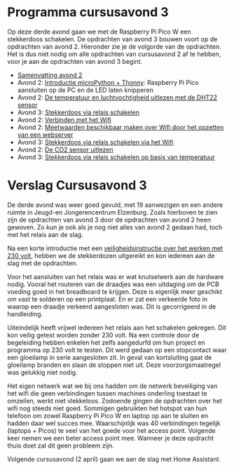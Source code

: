 # Programma cursusavond 3

Op deze derde avond gaan we met de Raspberry Pi Pico W een stekkerdoos schakelen. De opdrachten van avond 3 bouwen voort op de opdrachten van avond 2. Hieronder zie je de volgorde van de opdrachten. Het is dus niet nodig om alle opdrachten van cursusavond 2 af te hebben, voor je aan de opdrachten van avond 3 begint.

* [Samenvatting avond 2](../cursusavond2/readme.md)
* Avond 2: [Introductie microPython + Thonny](../cursusavond2/1-introductie-raspberry-pi-pico-met-thonny.md): Raspberry Pi Pico aansluiten op de PC en de LED laten knipperen
* Avond 2: [De temperatuur en luchtvochtigheid uitlezen met de DHT22 sensor](../cursusavond2/2-uitlezen-dht22-temperatuursensor-met-micropython.md)
* Avond 3: [Stekkerdoos via relais schakelen](1-stekkerdoos-via-relais-schakelen-met-de-raspberry-pi-pico-w.md)
* Avond 2: [Verbinden met het Wifi](../cursusavond2/3-raspberry-pi-pico-w-verbinden-met-wifi.md)
* Avond 2: [Meetwaarden beschikbaar maken over Wifi door het opzetten van een webserver](../cursusavond2/4-opzetten-van-een-webserver-op-de-raspberry-pi-pico.md)
* Avond 3: [Stekkerdoos via relais schakelen via het Wifi](2-stekkerdoos-via-relais-schakelen-via-wifi.md)
* Avond 2: [De CO2 sensor uitlezen](../cursusavond2/5-uitlezen-mhz19-co2-sensor-met-micropython.md)
* Avond 3: [Stekkerdoos via relais schakelen op basis van temperatuur](3-stekkerdoos-via-relais-schakelen-op-basis-van-temperatuur.md)

# Verslag Cursusavond 3

De derde avond was weer goed gevuld, met 19 aanwezigen en een andere ruimte in Jeugd-en Jongerencentrum Elzenburg. Zoals hierboven te zien zijn de opdrachten van avond 3 door de opdrachten van avond 2 heen gewoven. Zo kun je ook als je nog niet alles van avond 2 gedaan had, toch met het relais aan de slag.

Na een korte introductie met een [veiligheidsinstructie over het werken met 230 volt](1-stekkerdoos-via-relais-schakelen-met-de-raspberry-pi-pico-w.md#stekkerdoos-via-relais-schakelen-met-de-raspberry-pi-pico-w), hebben we de stekkerdozen uitgereikt en kon iedereen aan de slag met de opdrachten.

Voor het aansluiten van het relais was er wat knutselwerk aan de hardware nodig. Vooral het routeren van de draadjes was een uitdaging om de PCB voeding goed in het breadboard te krijgen. Deze is eigenlijk meer geschikt om vast te solderen op een printplaat. En er zat een verkeerde foto in waarop een draadje verkeerd aangesloten was. Dit is gecorrigeerd in de handleiding.

Uiteindelijk heeft vrijwel iedereen het relais aan het schakelen gekregen. Dit kon veilig getest worden zonder 230 volt. Na een controle door de begeleiding hebben enkelen het zelfs aangedurfd om hun project en programma op 230 volt te testen. Dit werd gedaan op een stopcontact waar een gloeilamp in serie aangesloten zit. In geval van kortsluiting gaat de gloeilamp branden en slaan de stoppen niet uit. Deze voorzorgsmaatregel was gelukkig niet nodig.

Het eigen netwerk wat we bij ons hadden om de netwerk beveiliging van het wifi die geen verbindingen tussen machines onderling toestaat te omzeilen, werkt niet vlekkeloos. Zodoende gingen de opdrachten over het wifi nog steeds niet goed. Sommigen gebruikten het hotspot van hun telefoon om zowel Raspberry Pi Pico W en laptop op aan te sluiten en hadden daar wel succes mee. Waarschijnlijk was 40 verbindingen tegelijk (laptops + Picos) te veel van het goede voor het access point. Volgende keer nemen we een beter access point mee. Wanneer je deze opdracht thuis doet zal dit geen probleem zijn.

Volgende cursusavond (2 april) gaan we aan de slag met Home Assistant.
